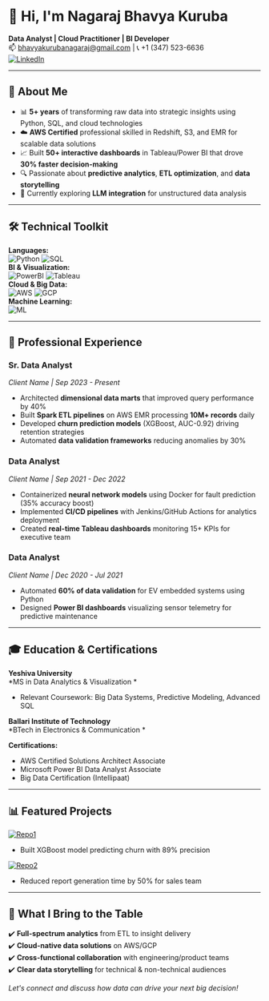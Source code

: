 # 👋 Hi, I'm Nagaraj Bhavya Kuruba  
**Data Analyst | Cloud Practitioner | BI Developer**  
📫 [bhavyakurubanagaraj@gmail.com](mailto:bhavyakurubanagaraj@gmail.com) | 📞 +1 (347) 523-6636  
[![LinkedIn](https://img.shields.io/badge/LinkedIn-Connect-blue)](Your_LinkedIn_URL)  

---

## 🚀 **About Me**  
- 📊 **5+ years** of transforming raw data into strategic insights using Python, SQL, and cloud technologies  
- ☁️ **AWS Certified** professional skilled in Redshift, S3, and EMR for scalable data solutions  
- 📈 Built **50+ interactive dashboards** in Tableau/Power BI that drove **30% faster decision-making**  
- 🔍 Passionate about **predictive analytics**, **ETL optimization**, and **data storytelling**  
- 🌱 Currently exploring **LLM integration** for unstructured data analysis  

---

## 🛠️ **Technical Toolkit**  
**Languages:**  
![Python](https://img.shields.io/badge/Python-Pandas|NumPy|Scikit--learn-blue) ![SQL](https://img.shields.io/badge/SQL-Oracle|PostgreSQL|BigQuery-4479A1)  
**BI & Visualization:**  
![PowerBI](https://img.shields.io/badge/Power_BI-DAX|Power_Query-yellow) ![Tableau](https://img.shields.io/badge/Tableau-LOD|Parameters-e97627)  
**Cloud & Big Data:**  
![AWS](https://img.shields.io/badge/AWS-Redshift|S3|EMR-FF9900) ![GCP](https://img.shields.io/badge/GCP-BigQuery|Data_Studio-4285F4)  
**Machine Learning:**  
![ML](https://img.shields.io/badge/ML-XGBoost|TensorFlow|NLTK-FF6F61)  

---

## 💼 **Professional Experience**  

### **Sr. Data Analyst**  
*Client Name | Sep 2023 - Present*  
- Architected **dimensional data marts** that improved query performance by 40%  
- Built **Spark ETL pipelines** on AWS EMR processing **10M+ records** daily  
- Developed **churn prediction models** (XGBoost, AUC-0.92) driving retention strategies  
- Automated **data validation frameworks** reducing anomalies by 30%  

### **Data Analyst**  
*Client Name | Sep 2021 - Dec 2022*  
- Containerized **neural network models** using Docker for fault prediction (35% accuracy boost)  
- Implemented **CI/CD pipelines** with Jenkins/GitHub Actions for analytics deployment  
- Created **real-time Tableau dashboards** monitoring 15+ KPIs for executive team  

### **Data Analyst**  
*Client Name | Dec 2020 - Jul 2021*  
- Automated **60% of data validation** for EV embedded systems using Python  
- Designed **Power BI dashboards** visualizing sensor telemetry for predictive maintenance  

---

## 🎓 **Education & Certifications**  
**Yeshiva University**  
*MS in Data Analytics & Visualization *  
- Relevant Coursework: Big Data Systems, Predictive Modeling, Advanced SQL  

**Ballari Institute of Technology**  
*BTech in Electronics & Communication *  

**Certifications:**  
- AWS Certified Solutions Architect Associate  
- Microsoft Power BI Data Analyst Associate  
- Big Data Certification (Intellipaat)  

---

## 📊 **Featured Projects**  
[![Repo1](https://img.shields.io/badge/🔍_Customer_Churn_Analysis-GitHub-181717)](URL)  
- Built XGBoost model predicting churn with 89% precision  

[![Repo2](https://img.shields.io/badge/📈_Real_Time_Sales_Dashboard-Tableau-e97627)](URL)  
- Reduced report generation time by 50% for sales team  

---

## 🌟 **What I Bring to the Table**  
✔️ **Full-spectrum analytics** from ETL to insight delivery  
✔️ **Cloud-native data solutions** on AWS/GCP  
✔️ **Cross-functional collaboration** with engineering/product teams  
✔️ **Clear data storytelling** for technical & non-technical audiences  

*Let's connect and discuss how data can drive your next big decision!*  

<!--
**bhavyakurubanagaraj/bhavyakurubanagaraj** is a ✨ _special_ ✨ repository because its `README.md` (this file) appears on your GitHub profile.

Here are some ideas to get you started:

- 🔭 I’m currently working on ...
- 🌱 I’m currently learning ...
- 👯 I’m looking to collaborate on ...
- 🤔 I’m looking for help with ...
- 💬 Ask me about ...
- 📫 How to reach me: ...
- 😄 Pronouns: ...
- ⚡ Fun fact: ...
-->
